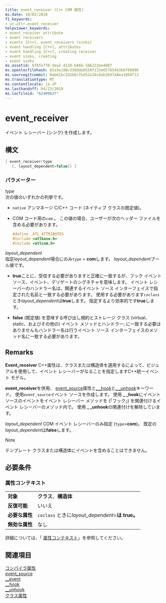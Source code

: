 ```yaml
---
title: event_receiver (C++ COM 属性)
ms.date: 10/02/2018
f1_keywords:
- vc-attr.event_receiver
helpviewer_keywords:
- event_receiver attribute
- event receivers
- events [C++], event receivers (sinks)
- event handling [C++], attributes
- event handling [C++], creating receiver
- event sinks, creating
- event sinks
ms.assetid: bf8fe770-3ea2-4128-b46b-166222ee4097
ms.openlocfilehash: 81a3ec88c336ddeb550f133e657854b3b6f89d96
ms.sourcegitcommit: 0ab61bc3d2b6cfbd52a16c6ab2b97a8ea1864f12
ms.translationtype: MT
ms.contentlocale: ja-JP
ms.lasthandoff: 04/23/2019
ms.locfileid: "62409637"
---
```

# <a name="eventreceiver"></a>event_receiver

イベント レシーバー (シンク) を作成します。

## <a name="syntax"></a>構文

```cpp
[ event_receiver(type
   [, layout_dependent=false]) ]
```

### <a name="parameters"></a>パラメーター

*type*<br/>
次の値のいずれかの列挙です。

- `native` アンマネージ C/C++ コード (ネイティブ クラスの既定値)。

- COM コード用の`com` 。 この値の場合、ユーザーが次のヘッダー ファイルを含める必要があります。

    ```cpp
    #define _ATL_ATTRIBUTES
    #include <atlbase.h>
    #include <atlcom.h>
    ```

*layout_dependent*<br/>
指定*layout_dependent*場合にのみ`type` = **com**します。 *layout_dependent*ブール値です。

- **true**ことに、受信する必要がありますと正確に一致するが、フック イベント ソース、イベント、デリゲートのシグネチャを意味します。 イベント レシーバーのハンドラー名は、関連するイベント ソース インターフェイスで指定された名前と一致する必要があります。 使用する必要があります`coclass`とき*layout_dependent*は**true**します。 指定するより効率的です**true**します。

- **false** (既定値) を意味する呼び出し規約とストレージ クラス (virtual、static、およびその他の) イベント メソッドとハンドラー; に一致する必要はありませんもハンドラー名は行うイベント ソース インターフェイスのメソッド名に一致する必要があります。

## <a name="remarks"></a>Remarks

**Event_receiver** C++属性は、クラスまたは構造体を適用するによって、ビジュアルを使用して、イベント レシーバーがなることを指定しますC++統一イベント モデル。

**event_receiver**を併用、 [event_source](event-source.md)属性と[_ _hook](../../cpp/hook.md)と[_ _unhook](../../cpp/unhook.md)キーワード。 使用`event_source`イベント ソースを作成します。 使用 **_ _hook**にイベント ソースのイベントをイベント レシーバー メソッドを (「フック」) を関連付けるイベント レシーバーのメソッド内で。 使用 **_ _unhook**の関連付けを解除しています。

*layout_dependent* COM イベント レシーバーのみ指定 (`type`=**com**)。 既定の*layout_dependent*は**false**します。

> [!NOTE]
> テンプレート クラスまたは構造体にイベントを含めることはできません。

## <a name="requirements"></a>必要条件

### <a name="attribute-context"></a>属性コンテキスト

|||
|-|-|
|**対象**|**クラス**、**構造体**|
|**反復可能**|いいえ|
|**必要な属性**|`coclass` ときに*layout_dependent*=**は true。**|
|**無効な属性**|なし|

詳細については、「 [属性コンテキスト](cpp-attributes-com-net.md#contexts)」を参照してください。

## <a name="see-also"></a>関連項目

[コンパイラ属性](compiler-attributes.md)<br/>
[event_source](event-source.md)<br/>
[__event](../../cpp/event.md)<br/>
[__hook](../../cpp/hook.md)<br/>
[__unhook](../../cpp/unhook.md)<br/>
[クラス属性](class-attributes.md)